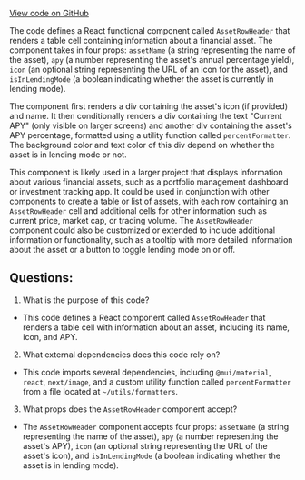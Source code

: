 [View code on GitHub](https://github.com/mrgnlabs/mrgn-ts/apps/marginfi-v2-ui/src/components/AssetsList/AssetRow/AssetRowHeader.tsx)

The code defines a React functional component called `AssetRowHeader` that renders a table cell containing information about a financial asset. The component takes in four props: `assetName` (a string representing the name of the asset), `apy` (a number representing the asset's annual percentage yield), `icon` (an optional string representing the URL of an icon for the asset), and `isInLendingMode` (a boolean indicating whether the asset is currently in lending mode).

The component first renders a div containing the asset's icon (if provided) and name. It then conditionally renders a div containing the text "Current APY" (only visible on larger screens) and another div containing the asset's APY percentage, formatted using a utility function called `percentFormatter`. The background color and text color of this div depend on whether the asset is in lending mode or not.

This component is likely used in a larger project that displays information about various financial assets, such as a portfolio management dashboard or investment tracking app. It could be used in conjunction with other components to create a table or list of assets, with each row containing an `AssetRowHeader` cell and additional cells for other information such as current price, market cap, or trading volume. The `AssetRowHeader` component could also be customized or extended to include additional information or functionality, such as a tooltip with more detailed information about the asset or a button to toggle lending mode on or off.
## Questions: 
 1. What is the purpose of this code?
- This code defines a React component called `AssetRowHeader` that renders a table cell with information about an asset, including its name, icon, and APY.

2. What external dependencies does this code rely on?
- This code imports several dependencies, including `@mui/material`, `react`, `next/image`, and a custom utility function called `percentFormatter` from a file located at `~/utils/formatters`.

3. What props does the `AssetRowHeader` component accept?
- The `AssetRowHeader` component accepts four props: `assetName` (a string representing the name of the asset), `apy` (a number representing the asset's APY), `icon` (an optional string representing the URL of the asset's icon), and `isInLendingMode` (a boolean indicating whether the asset is in lending mode).